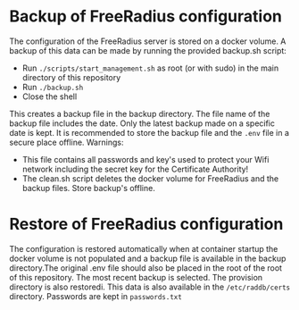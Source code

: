 # Backup of FreeRadius configuration

The configuration of the FreeRadius server is stored on a docker volume. A backup of this data can be made by running the provided backup.sh script:
- Run `./scripts/start_management.sh` as root (or with sudo) in the main directory of this repository
- Run `./backup.sh`
- Close the shell

This creates a backup file in the backup directory. The file name of the backup file includes the date. Only the latest backup made on a specific date is kept. It is recommended to store the backup file and the `.env` file in a secure place offline. Warnings:
- This file contains all passwords and key's used to protect your Wifi network including the secret key for the Certificate Authority!
- The clean.sh script deletes the docker volume for FreeRadius and the backup files. Store backup's offline.

# Restore of FreeRadius configuration

The configuration is restored automatically when at container startup the docker volume is not populated and a backup file is available in the backup directory.The original .env file should also be placed in the root of the root of this repository. The most recent backup is selected. The provision directory is also restoredi. This data is also available in the `/etc/raddb/certs` directory. Passwords are kept in `passwords.txt`
